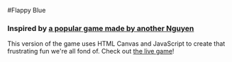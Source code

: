 #Flappy Blue
### Inspired by [a popular game made by another Nguyen](http://en.wikipedia.org/wiki/Flappy_Bird)
This version of the game uses HTML Canvas and JavaScript to create that 
frustrating fun we're all fond of. Check out [the live game](http://joenguyen.codes/flappyblue)!
